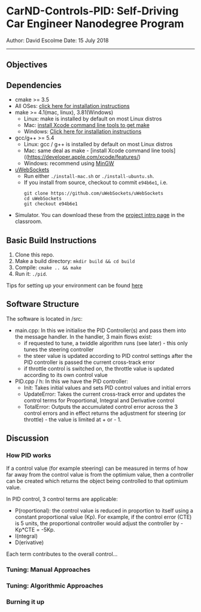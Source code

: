 # CarND-Controls-PID: Self-Driving Car Engineer Nanodegree Program

Author: David Escolme
Date: 15 July 2018

---

## Objectives

## Dependencies

* cmake >= 3.5
 * All OSes: [click here for installation instructions](https://cmake.org/install/)
* make >= 4.1(mac, linux), 3.81(Windows)
  * Linux: make is installed by default on most Linux distros
  * Mac: [install Xcode command line tools to get make](https://developer.apple.com/xcode/features/)
  * Windows: [Click here for installation instructions](http://gnuwin32.sourceforge.net/packages/make.htm)
* gcc/g++ >= 5.4
  * Linux: gcc / g++ is installed by default on most Linux distros
  * Mac: same deal as make - [install Xcode command line tools]((https://developer.apple.com/xcode/features/)
  * Windows: recommend using [MinGW](http://www.mingw.org/)
* [uWebSockets](https://github.com/uWebSockets/uWebSockets)
  * Run either `./install-mac.sh` or `./install-ubuntu.sh`.
  * If you install from source, checkout to commit `e94b6e1`, i.e.
    ```
    git clone https://github.com/uWebSockets/uWebSockets
    cd uWebSockets
    git checkout e94b6e1
    ```
* Simulator. You can download these from the [project intro page](https://github.com/udacity/self-driving-car-sim/releases) in the classroom.

## Basic Build Instructions

1. Clone this repo.
2. Make a build directory: `mkdir build && cd build`
3. Compile: `cmake .. && make`
4. Run it: `./pid`.

Tips for setting up your environment can be found [here](https://classroom.udacity.com/nanodegrees/nd013/parts/40f38239-66b6-46ec-ae68-03afd8a601c8/modules/0949fca6-b379-42af-a919-ee50aa304e6a/lessons/f758c44c-5e40-4e01-93b5-1a82aa4e044f/concepts/23d376c7-0195-4276-bdf0-e02f1f3c665d)

## Software Structure

The software is located in /src:

* main.cpp: In this we initialise the PID Controller(s) and pass them into the message handler. In the handler, 3 main flows exist:
  * if requested to tune, a twiddle algorithm runs (see later) - this only tunes the steering controller
  * the steer value is updated according to PID control settings after the PID controller is passed the current cross-track error
  * if throttle control is switched on, the throttle value is updated according to its own control value
* PID.cpp / h: In this we have the PID controller:
  * Init: Takes initial values and sets PID control values and initial errors
  * UpdateError: Takes the current cross-track error and updates the control terms for Proportional, Integral and Derivative control
  * TotalError: Outputs the accumulated control error across the 3 control errors and in effect returns the adjustment for steering (or throttle) - the value is limited at + or - 1.

## Discussion

### How PID works

If a control value (for example steering) can be measured in terms of how far away from the control value is from the optimium value, then a controller can be created which returns the object being controlled to that optimium value.

In PID control, 3 control terms are applicable:
* P(roportional): the control value is reduced in proportion to itself using a constant proportional value (Kp). For example, if the control error (CTE) is 5 units, the proportional controller would adjust the controller by -Kp*CTE = -5Kp.
* I(ntegral)
* D(erivative)

Each term contributes to the overall control...

### Tuning: Manual Approaches

### Tuning: Algorithmic Approaches

### Burning it up

